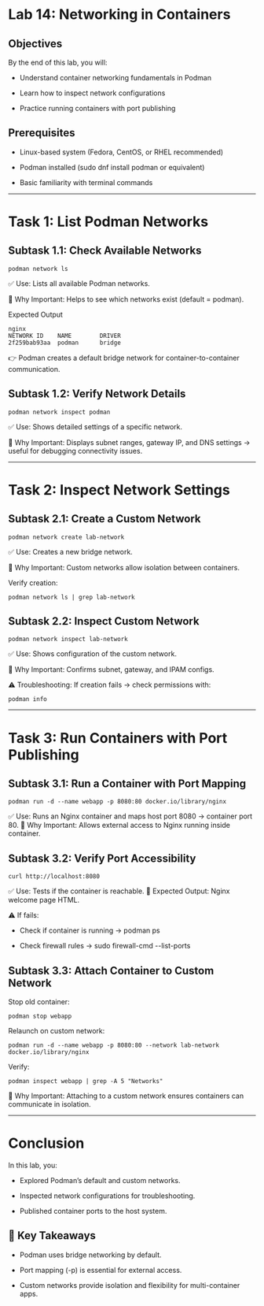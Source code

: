 # Lab 14: Networking in Containers
## Objectives

By the end of this lab, you will:

- Understand container networking fundamentals in Podman

- Learn how to inspect network configurations

 - Practice running containers with port publishing

## Prerequisites

- Linux-based system (Fedora, CentOS, or RHEL recommended)

- Podman installed (sudo dnf install podman or equivalent)

 - Basic familiarity with terminal commands

---

# Task 1: List Podman Networks

## Subtask 1.1: Check Available Networks
```
podman network ls
```

✅ Use: Lists all available Podman networks.

📌 Why Important: Helps to see which networks exist (default = podman).

Expected Output
```
nginx
NETWORK ID    NAME        DRIVER
2f259bab93aa  podman      bridge
```
👉 Podman creates a default bridge network for container-to-container communication.

## Subtask 1.2: Verify Network Details
```
podman network inspect podman
```

✅ Use: Shows detailed settings of a specific network.

📌 Why Important: Displays subnet ranges, gateway IP, and DNS settings → useful for debugging connectivity issues.

---

# Task 2: Inspect Network Settings
## Subtask 2.1: Create a Custom Network
```
podman network create lab-network
```

✅ Use: Creates a new bridge network.

📌 Why Important: Custom networks allow isolation between containers.

Verify creation:
```
podman network ls | grep lab-network
```
## Subtask 2.2: Inspect Custom Network
```
podman network inspect lab-network
```

✅ Use: Shows configuration of the custom network.

📌 Why Important: Confirms subnet, gateway, and IPAM configs.

⚠️ Troubleshooting: If creation fails → check permissions with:

```
podman info
```
---

# Task 3: Run Containers with Port Publishing
## Subtask 3.1: Run a Container with Port Mapping
```
podman run -d --name webapp -p 8080:80 docker.io/library/nginx
```
✅ Use: Runs an Nginx container and maps host port 8080 → container port 80.
📌 Why Important: Allows external access to Nginx running inside container.

## Subtask 3.2: Verify Port Accessibility
```
curl http://localhost:8080
```
✅ Use: Tests if the container is reachable.
📌 Expected Output: Nginx welcome page HTML.

⚠️ If fails:

- Check if container is running → podman ps

- Check firewall rules → sudo firewall-cmd --list-ports

## Subtask 3.3: Attach Container to Custom Network
Stop old container:

```
podman stop webapp
```
Relaunch on custom network:

```
podman run -d --name webapp -p 8080:80 --network lab-network docker.io/library/nginx
```
Verify:

```
podman inspect webapp | grep -A 5 "Networks"
```
📌 Why Important: Attaching to a custom network ensures containers can communicate in isolation.

---

# Conclusion

In this lab, you:

- Explored Podman’s default and custom networks.

- Inspected network configurations for troubleshooting.

- Published container ports to the host system.

## 🔑 Key Takeaways

- Podman uses bridge networking by default.

- Port mapping (-p) is essential for external access.

- Custom networks provide isolation and flexibility for multi-container apps.
